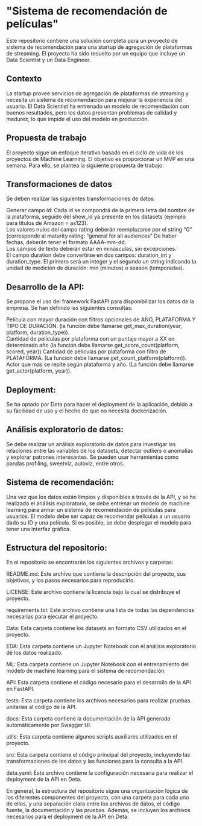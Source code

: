 # "Sistema de recomendación de películas"
Este repositorio contiene una solución completa para un proyecto de sistema de recomendación para una startup de agregación de plataformas de streaming. El proyecto ha sido resuelto por un equipo que incluye un Data Scientist y un Data Engineer.

## Contexto
La startup provee servicios de agregación de plataformas de streaming y necesita un sistema de recomendación para mejorar la experiencia del usuario. El Data Scientist ha entrenado un modelo de recomendación con buenos resultados, pero los datos presentan problemas de calidad y madurez, lo que impide el uso del modelo en producción.

## Propuesta de trabajo
El proyecto sigue un enfoque iterativo basado en el ciclo de vida de los proyectos de Machine Learning. El objetivo es proporcionar un MVP en una semana. Para ello, se plantea la siguiente propuesta de trabajo:

## Transformaciones de datos
Se deben realizar las siguientes transformaciones de datos:  

Generar campo id: Cada id se compondrá de la primera letra del nombre de la plataforma, seguido del show_id ya presente en los datasets (ejemplo para títulos de Amazon = as123).  
Los valores nulos del campo rating deberán reemplazarse por el string “G” (corresponde al maturity rating: “general for all audiences”
De haber fechas, deberán tener el formato AAAA-mm-dd.  
Los campos de texto deberán estar en minúsculas, sin excepciones.  
El campo duration debe convertirse en dos campos: duration_int y duration_type. El primero será un integer y el segundo un string indicando la unidad de medición de duración: min (minutos) o season (temporadas).  

## Desarrollo de la API:  
Se propone el uso del framework FastAPI para disponibilizar los datos de la empresa. Se han definido las siguientes consultas:  

Película con mayor duración con filtros opcionales de AÑO, PLATAFORMA Y TIPO DE DURACIÓN. (la función debe llamarse get_max_duration(year, platform, duration_type)).  
Cantidad de películas por plataforma con un puntaje mayor a XX en determinado año (la función debe llamarse get_score_count(platform, scored, year))
Cantidad de películas por plataforma con filtro de PLATAFORMA. (La función debe llamarse get_count_platform(platform)).  
Actor que más se repite según plataforma y año. (La función debe llamarse get_actor(platform, year)).  

## Deployment:  
Se ha optado por Deta para hacer el deployment de la aplicación, debido a su facilidad de uso y el hecho de que no necesita dockerización.   

## Análisis exploratorio de datos:   
Se debe realizar un análisis exploratorio de datos para investigar las relaciones entre las variables de los datasets, detectar outliers o anomalías y explorar patrones interesantes. Se pueden usar herramientas como pandas profiling, sweetviz, autoviz, entre otros.  

## Sistema de recomendación:  
Una vez que los datos están limpios y disponibles a través de la API, y se ha realizado el análisis exploratorio, se debe entrenar un modelo de machine learning para armar un sistema de recomendación de películas para usuarios. El modelo debe ser capaz de recomendar películas a un usuario dado su ID y una película. Si es posible, se debe desplegar el modelo para tener una interfaz gráfica.

## Estructura del repositorio:  
En el repositorio se encontrarán los siguientes archivos y carpetas:

README.md: Este archivo que contiene la descripción del proyecto, sus objetivos, y los pasos necesarios para reproducirlo.

LICENSE: Este archivo contiene la licencia bajo la cual se distribuye el proyecto.

requirements.txt: Este archivo contiene una lista de todas las dependencias necesarias para ejecutar el proyecto.

Data: Esta carpeta contiene los datasets en formato CSV utilizados en el proyecto.

EDA: Esta carpeta contiene un Jupyter Notebook con el análisis exploratorio de los datos realizado.

ML: Esta carpeta contiene un Jupyter Notebook con el entrenamiento del modelo de machine learning para el sistema de recomendación.

API: Esta carpeta contiene el código necesario para el desarrollo de la API en FastAPI.

tests: Esta carpeta contiene los archivos necesarios para realizar pruebas unitarias al código de la API.

docs: Esta carpeta contiene la documentación de la API generada automáticamente por Swagger UI.

utils: Esta carpeta contiene algunos scripts auxiliares utilizados en el proyecto.

src: Esta carpeta contiene el código principal del proyecto, incluyendo las transformaciones de los datos y las funciones para la consulta a la API.

deta.yaml: Este archivo contiene la configuración necesaria para realizar el deployment de la API en Deta.

En general, la estructura del repositorio sigue una organización lógica de los diferentes componentes del proyecto, con una carpeta para cada uno de ellos, y una separación clara entre los archivos de datos, el código fuente, la documentación y las pruebas. Además, se incluyen los archivos necesarios para el deployment de la API en Deta.
